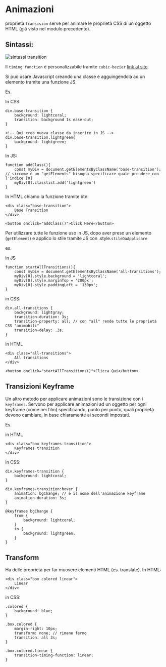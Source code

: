 # Animazioni

proprietà `transision` serve per animare le proprietà CSS di un oggetto HTML (già visto nel modulo precedente). 

## Sintassi:

![sintassi transition](https://designshack.net/wp-content/uploads/transitiondelays-1.jpg)

Il `timing function` è personalizzabile tramite `cubic-bezier` [link al sito](https://cubic-bezier.com/).

Si può usare Javascript creando una classe e agguingendola ad un elemento tramite una funzione JS.

Es.

In CSS:
```
div.base-transition {
    background: lightcoral;
    transition: background 1s ease-out;
}

<!-- Qui creo nuova classe da inserire in JS -->
div.base-transition.lightgreen{
    background: lightgreen;
}
```

In JS:
```
function addClass(){
    const myDiv = document.getElementsByClassName('base-transition'); // siccome è un "getElements" bisogna specificare quale prendere con l'indice [0]
    myDiv[0].classlist.add('lightgreen')
}
```

In HTML chiamo la funzione tramite btn:
```
<div class="base-transition">
    Base Transition
</div>

<button onclick="addClass()">Click Here</button>
```

Per utilizzare tutte le funzione uso in JS, dopo aver preso un elemento (`getElement`) e applico lo stile tramite JS con .style.`stileDaApplicare`

es.

in JS
```
function startAllTransitions(){
    const myDiv = document.getElementsByClassName('all-transitions');
    myDiv[0].style.background = 'lightcoral';
    myDiv[0].style.marginTop = '200px';
    myDiv[0].style.paddingLeft = '130px';
}
```

in CSS:
```
div.all-transitions {
    background: lightgray;
    transition-duration: 3s;
    transition-property: all; // con "all" rende tutte le proprietà CSS "animabili"
    transition-delay: .3s;
}
```

in HTML
```
<div class="all-transitions">
    All transitions
</div>

<button onclick="startAllTransitions()">Clicca Qui</button>
```

## Transizioni Keyframe

Un altro metodo per applicare animazioni sono le transizione con i `keyframes`. Servono per applicare animazioni ad un oggetto per ogni keyframe (come nei film) specificando, punto per punto, quali proprietà devono cambiare, in base chiaramente ai secondi impostati.

Es.

in HTML
```
<div class="box keyframes-transition">
    Keyframes transition
</div>
```

in CSS:

```
div.keyframes-transition {
    background: lightcoral;
}

div.keyframes-transition:hover {
    animation: bgChange; // è il nome dell'animazione keyframe
    animation-duration: 3s;
}

@keyframes bgChange {
    from {
        background: lightcoral;
    }
    to {
        background: lightgreen;
    }
}
```

## Transform

Ha delle proprietà per far muovere elementi HTML (es. translate).
In HTML:
```
<div class="box colored linear">
    Linear
</div>
```

in CSS:
```
.colored {
    background: blue;
}

.box.colored {
    margin-right: 10px;
    transform: none; // rimane fermo
    transition: all 3s;
}

.box.colored.linear {
    transition-timing-function: linear;
}
```
